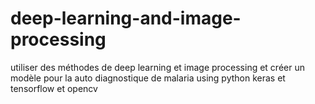 # deep-learning-and-image-processing
utiliser des méthodes de deep learning et  image processing et créer un modèle pour la auto diagnostique de malaria using python keras  et tensorflow et opencv
